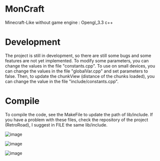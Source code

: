 # MonCraft
Minecraft-Like without game engine : Opengl_3.3 c++

# Development
The project is still in development, so there are still some bugs and some features are not yet implemented. To modify some parameters, you can change the values in the file "constants.cpp". To use on small devices, you can change the values in the file "globalVar.cpp" and set parameters to false. Then, to update the chunkView (distance of the chunks loaded), you can change the value in the file "include/constants.cpp".

# Compile
To compile the code, see the MakeFile to update the path of lib/include. If you have a problem with these files, check the repository of the project (RetroRoad), I suggest in FILE the same lib/include.


![image](https://github.com/Sala2Code/MonCraft/assets/109032171/d9fa771a-fe87-4b37-86e1-d789f200a7d7)

![image](https://github.com/Sala2Code/MonCraft/assets/109032171/08b5ba7e-65ea-40c3-a774-907c50f1022b)

![image](https://github.com/Sala2Code/MonCraft/assets/109032171/9c12a2e5-bd26-44b8-995b-6e65a533c4b3)

